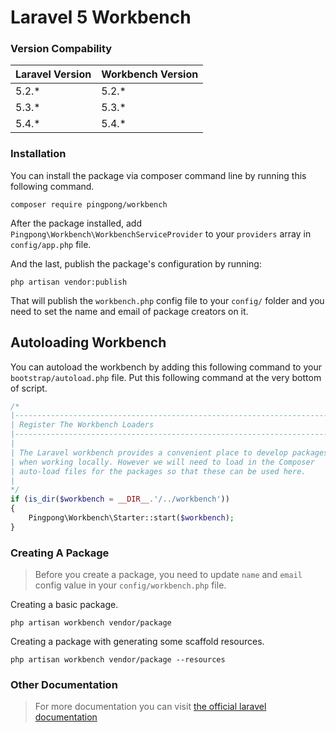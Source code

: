 # Laravel 5 Workbench

### Version Compability

| Laravel Version | Workbench Version |
|-----------------|-------------------|
| 5.2.*           | 5.2.*             |
| 5.3.*           | 5.3.*             |
| 5.4.*           | 5.4.*             |

### Installation

You can install the package via composer command line by running this following command.

```
composer require pingpong/workbench
```

After the package installed, add `Pingpong\Workbench\WorkbenchServiceProvider` to your `providers` array in `config/app.php` file.

And the last, publish the package's configuration by running:

```
php artisan vendor:publish
```

That will publish the `workbench.php` config file to your `config/` folder and you need to set the name and email of package creators on it. 

## Autoloading Workbench

You can autoload the workbench by adding this following command to your `bootstrap/autoload.php` file. Put this following command at the very bottom of script.

```php
/*
|--------------------------------------------------------------------------
| Register The Workbench Loaders
|--------------------------------------------------------------------------
|
| The Laravel workbench provides a convenient place to develop packages
| when working locally. However we will need to load in the Composer
| auto-load files for the packages so that these can be used here.
|
*/
if (is_dir($workbench = __DIR__.'/../workbench'))
{
	Pingpong\Workbench\Starter::start($workbench);
}
```

### Creating A Package

> Before you create a package, you need to update `name` and `email` config value in your `config/workbench.php` file. 

Creating a basic package.

```
php artisan workbench vendor/package
```

Creating a package with generating some scaffold resources.

```
php artisan workbench vendor/package --resources
```

### Other Documentation

> For more documentation you can visit [the official laravel documentation](http://laravel.com/docs/5.2/packages)
